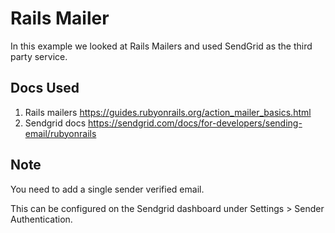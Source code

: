 # Rails Mailer

In this example we looked at Rails Mailers and used SendGrid as the third party service.

## Docs Used

1. Rails mailers https://guides.rubyonrails.org/action_mailer_basics.html
2. Sendgrid docs https://sendgrid.com/docs/for-developers/sending-email/rubyonrails

## Note

You need to add a single sender verified email.

This can be configured on the Sendgrid dashboard under Settings > Sender Authentication. 